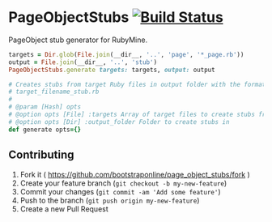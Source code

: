# PageObjectStubs [![Build Status](https://travis-ci.org/bootstraponline/page_object_stubs.svg?branch=master)](https://travis-ci.org/bootstraponline/page_object_stubs)

PageObject stub generator for RubyMine.

```ruby
targets = Dir.glob(File.join(__dir__, '..', 'page', '*_page.rb'))
output = File.join(__dir__, '..', 'stub')
PageObjectStubs.generate targets: targets, output: output
```

```ruby
# Creates stubs from target Ruby files in output folder with the format
# target_filename_stub.rb
#
# @param [Hash] opts
# @option opts [File] :targets Array of target files to create stubs from
# @option opts [Dir] :output_folder Folder to create stubs in
def generate opts={}
```

## Contributing

1. Fork it ( https://github.com/bootstraponline/page_object_stubs/fork )
2. Create your feature branch (`git checkout -b my-new-feature`)
3. Commit your changes (`git commit -am 'Add some feature'`)
4. Push to the branch (`git push origin my-new-feature`)
5. Create a new Pull Request
